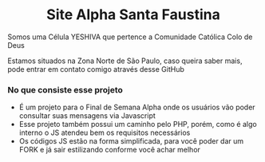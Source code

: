 <h1 align="center">Site Alpha Santa Faustina</h1>
<p>Somos uma Célula YESHIVA que pertence a Comunidade Católica Colo de Deus</p>
<p>Estamos situados na Zona Norte de São Paulo, caso queira saber mais, pode entrar em contato comigo através desse GitHub</p>

### No que consiste esse projeto
- É um projeto para o Final de Semana Alpha onde os usuários vão poder consultar suas mensagens via Javascript
- Esse projeto também possui um caminho pelo PHP, porém, como é algo interno o JS atendeu bem os requisitos necessários
- Os códigos JS estão na forma simplificada, para você poder dar um FORK e já sair estilizando conforme você achar melhor
